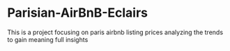 # Parisian-AirBnB-Eclairs
This is a project focusing on paris airbnb listing prices analyzing the trends to gain meaning full insights
